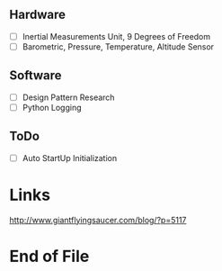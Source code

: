 ## Hardware
- [ ] Inertial Measurements Unit, 9 Degrees of Freedom
- [ ] Barometric, Pressure, Temperature, Altitude Sensor

## Software
- [ ] Design Pattern Research
- [ ] Python Logging

## ToDo
- [ ] Auto StartUp Initialization

# Links
http://www.giantflyingsaucer.com/blog/?p=5117

# End of File
